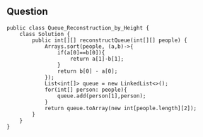 ## Question
    public class Queue_Reconstruction_by_Height {
        class Solution {
            public int[][] reconstructQueue(int[][] people) {
                Arrays.sort(people, (a,b)->{
                    if(a[0]==b[0]){
                        return a[1]-b[1];
                    }
                    return b[0] - a[0];
                });
                List<int[]> queue = new LinkedList<>();
                for(int[] person: people){
                    queue.add(person[1],person);
                }
                return queue.toArray(new int[people.length][2]);
            }
        }
    }